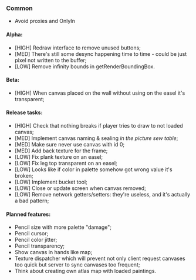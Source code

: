 ### Common

* Avoid proxies and OnlyIn

#### Alpha:

* \[HIGH\] Redraw interface to remove unused buttons;
* \[MED\] There's still some desync happening time to time - could be just pixel not written to the buffer;
* \[LOW\] Remove infinity bounds in getRenderBoundingBox.

#### Beta: 

* \[HIGH\] When canvas placed on the wall without using on the easel it's transparent;

#### Release tasks:

* \[HIGH\] Check that nothing breaks if player tries to draw to not loaded canvas;
* \[MED\] Implement canvas naming & sealing _in the picture sew table_;
* \[MED\] Make sure never use canvas with id 0;
* \[MED\] Add back texture for the frame;
* \[LOW\] Fix plank texture on an easel;
* \[LOW\] Fix leg top transparent on an easel;
* \[LOW\] Looks like if color in palette somehow got wrong value it's broken;
* \[LOW\] Implement bucket tool;
* \[LOW\] Close or update screen when canvas removed;
* \[LOW\] Remove network getters/setters: they're useless, and it's actually a bad pattern;

#### Planned features:

* Pencil size with more palette "damage";
* Pencil cursor;
* Pencil color jitter;
* Pencil transparency;
* Show canvas in hands like map;
* Texture dispatcher which will prevent not only client request canvases too quick but server to sync canvases too frequent;
* Think about creating own atlas map with loaded paintings.
